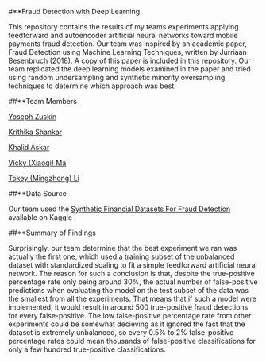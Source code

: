 #**Fraud Detection with Deep Learning

This repository contains the results of my teams experiments applying feedforward and autoencoder artificial neural networks toward mobile payments fraud detection. Our team was inspired by an academic paper, Fraud Detection using Machine Learning Techniques, written by Jurriaan Besenbruch (2018). A copy of this paper is included in this repository. Our team replicated the deep learning models examined in the paper and tried using random undersampling and synthetic minority oversampling techniques to determine which approach was best.

##**Team Members

[Yoseph Zuskin](https://www.linkedin.com/in/yoseph-zuskin/)

[Krithika Shankar](https://www.linkedin.com/in/krithikashankar/)

[Khalid Askar](https://www.linkedin.com/in/khalidaskar/)

[Vicky (Xiaoqi) Ma](https://www.linkedin.com/in/vickyma20/)

[Tokey (Mingzhong) Li](https://www.linkedin.com/in/tokeyli/)

##**Data Source

Our team used the [Synthetic Financial Datasets For Fraud Detection](https://www.kaggle.com/ntnu-testimon/paysim1) available on Kaggle .

##**Summary of Findings

Surprisingly, our team determine that the best experiment we ran was actually the first one, which used a training subset of the unbalanced dataset with standardized scaling to fit a simple feedforward artificial neural network. The reason for such a conclusion is that, despite the true-positive percentage rate only being around 30%, the actual number of false-positive predictions when evaluating the model on the test subset of the data was the smallest from all the experiments. That means that if such a model were implemented, it would result in around 500 true-positive fraud detections for every false-positive. The low false-positive percentage rate from other experiments could be somewhat decieving as it ignored the fact that the dataset is extremely unbalanced, so every 0.5% to 2% false-positive percentage rates could mean thousands of false-positive classifications for only a few hundred true-positive classifications.
